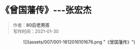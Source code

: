 # 《曾国藩传》---张宏杰
>作者：**80后老男孩**  
>写作时间：2021-01-30  


<div align=center>![](assets/007/001-1612016101676.png "《曾国藩传》")










